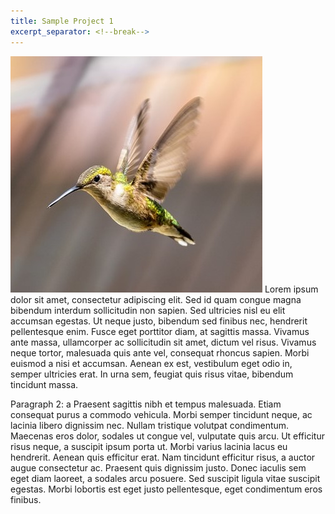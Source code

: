 ```yaml
---
title: Sample Project 1
excerpt_separator: <!--break-->
---
```


![Image](/img/pixabay-hummingbird.jpg) Lorem ipsum dolor sit amet, consectetur adipiscing elit. Sed id quam congue magna bibendum interdum sollicitudin non sapien. Sed ultricies nisl eu elit accumsan egestas. Ut neque justo, bibendum sed finibus nec, hendrerit pellentesque enim. Fusce eget porttitor diam, at sagittis massa. Vivamus ante massa, ullamcorper ac sollicitudin sit amet, dictum vel risus. Vivamus neque tortor, malesuada quis ante vel, consequat rhoncus sapien. Morbi euismod a nisi et accumsan. Aenean ex est, vestibulum eget odio in, semper ultricies erat. In urna sem, feugiat quis risus vitae, bibendum tincidunt massa.

<!--break-->

Paragraph 2: a Praesent sagittis nibh et tempus malesuada. Etiam consequat purus a commodo vehicula. Morbi semper tincidunt neque, ac lacinia libero dignissim nec. Nullam tristique volutpat condimentum. Maecenas eros dolor, sodales ut congue vel, vulputate quis arcu. Ut efficitur risus neque, a suscipit ipsum porta ut. Morbi varius lacinia lacus eu hendrerit. Aenean quis efficitur erat. Nam tincidunt efficitur risus, a auctor augue consectetur ac. Praesent quis dignissim justo. Donec iaculis sem eget diam laoreet, a sodales arcu posuere. Sed suscipit ligula vitae suscipit egestas. Morbi lobortis est eget justo pellentesque, eget condimentum eros finibus.
